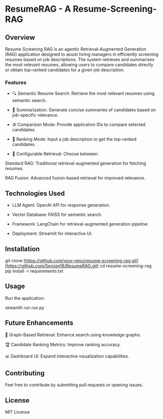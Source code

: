 # ResumeRAG - A Resume-Screening-RAG
## Overview

Resume Screening RAG is an agentic Retrieval-Augmented Generation (RAG) application designed to assist hiring managers in efficiently screening resumes based on job descriptions. The system retrieves and summarizes the most relevant resumes, allowing users to compare candidates directly or obtain top-ranked candidates for a given job description.

### Features

- 🔍 Semantic Resume Search: Retrieve the most relevant resumes using semantic search.

- 📑 Summarization: Generate concise summaries of candidates based on job-specific relevance.

- ⚙️ Comparison Mode: Provide application IDs to compare selected candidates.

- 🎯 Ranking Mode: Input a job description to get the top-ranked candidates.

- 🔄 Configurable Retrieval: Choose between:

Standard RAG: Traditional retrieval-augmented generation for fetching resumes.

RAG Fusion: Advanced fusion-based retrieval for improved relevance.

## Technologies Used

- LLM Agent: OpenAI API for response generation.

- Vector Database: FAISS for semantic search.

- Framework: LangChain for retrieval-augmented generation pipeline.

- Deployment: Streamlit for interactive UI.

## Installation

git clone [https://github.com/your-repo/resume-screening-rag.git](https://github.com/Senzen18/ResumeRAG.git)
cd resume-screening-rag
pip install -r requirements.txt

## Usage

Run the application:

streamlit run run.py


## Future Enhancements

🔗 Graph-Based Retrieval: Enhance search using knowledge graphs.

🏆 Candidate Ranking Metrics: Improve ranking accuracy.

📊 Dashboard UI: Expand interactive visualization capabilities.

## Contributing

Feel free to contribute by submitting pull requests or opening issues.

## License

MIT License
